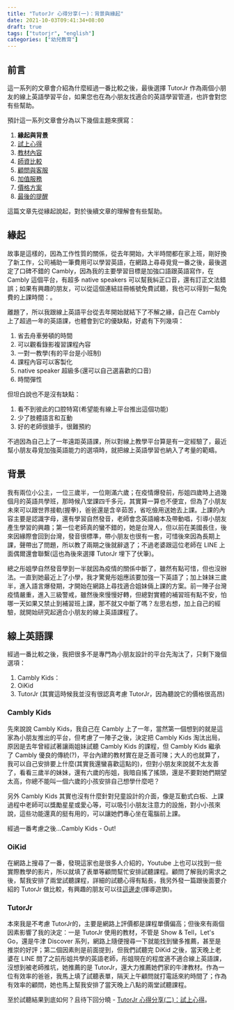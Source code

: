 ```yaml
---
title: "TutorJr 心得分享(一)：背景與緣起"
date: 2021-10-03T09:41:34+08:00
draft: true
tags: ["tutorjr", "english"]
categories: ["幼兒教育"]
---
```


## 前言

這一系列的文章會介紹為什麼經過一番比較之後，最後選擇 TutorJr 作為兩個小朋友的線上英語學習平台，如果您也在為小朋友找適合的英語學習管道，也許會對您有些幫助。

預計這一系列文章會分為以下幾個主題來撰寫：

1. **緣起與背景**
2. [試上心得](../kids-english-sharing-2)
3. [教材內容](../kids-english-sharing-3)
4. [師資比較](../kids-english-sharing-4)
5. [顧問與客服](../kids-english-sharing-5)
6. [加值服務](../kids-english-sharing-6)
8. [價格方案](../kids-english-sharing-7)
8. [最後的提醒](../kids-english-sharing-8)

這篇文章先從緣起說起，對於後續文章的理解會有些幫助。

## 緣起

故事是這樣的，因為工作性質的關係，從去年開始，大半時間都在家上班，剛好換了新工作，公司補助一筆費用可以學習英語，在網路上尋尋覓覓一番之後，最後選定了口碑不錯的 Cambly，因為我的主要學習目標是加強口語跟英語寫作，在 Cambly 這個平台，有超多 native speakers 可以幫我糾正口音，還有訂正文法錯誤；如果有興趣的朋友，可以從這個連結註冊帳號免費試聽，我也可以得到一點免費的上課時間：。

離題了，所以我跟線上英語平台從去年開始就結下了不解之緣，自己在 Cambly 上了超過一年的英語課，也體會到它的優缺點，好處有下列幾項：

1. 省去舟車勞頓的時間
2. 可以觀看錄影複習課程內容
3. 一對一教學(有的平台是小班制)
4. 課程內容可以客製化
5. native speaker 超級多(還可以自己選喜歡的口音)
6. 時間彈性

但坦白說也不是沒有缺點：

1. 看不到彼此的口腔特寫(希望能有線上平台推出這個功能)
2. 少了肢體語言和互動
3. 好的老師很搶手，很難預約

不過因為自己上了一年遠距英語課，所以對線上教學平台算是有一定經驗了，最近幫小朋友尋覓加強英語能力的選項時，就把線上英語學習也納入了考量的範疇。

## 背景

我有兩位小公主，一位三歲半，一位剛滿六歲；在疫情爆發前，彤姐四歲時上過幾個月的英語共學班，那時候八堂課四千多元，其實算一算也不便宜，但為了小朋友未來可以跟世界接軌(握拳)，爸爸還是含辛茹苦，省吃儉用送她去上課。上課的內容主要是認識字母，還有學習自然發音，老師會念英語繪本及帶動唱，引導小朋友產生學習的興趣；第一位老師真的蠻不錯的，她是台灣人，但以前在美國長住，後來因緣際會回到台灣，發音很標準，帶小朋友也很有一套，可惜後來因為長期上課，聲帶出了問題，所以教了兩期之後就辭退了；不過老婆跟這位老師在 LINE 上面偶爾還會聯繫(這也為後來選擇 TutorJr 埋下了伏筆)。

總之彤姐學自然發音學到一半就因為疫情的關係中斷了，雖然有點可惜，但也沒辦法。一直到她最近上了小學，我才驚覺彤姐應該要加強一下英語了；加上妹妹三歲半，進入語言爆發期，才開始在網路上尋找適合姐妹倆上課的方案。前一陣子台灣疫情嚴重，進入三級警戒，雖然後來慢慢好轉，但總對實體的補習班有點不安，怕哪一天如果又禁止到補習班上課，那不就又中斷了嗎？左思右想，加上自己的經驗，就開始研究起適合小朋友的線上英語課程了。

## 線上英語課

經過一番比較之後，我把很多不是專門為小朋友設計的平台先淘汰了，只剩下幾個選項：

1. Cambly Kids：
2. OiKid
3. TutorJr (其實這時候我並沒有很認真考慮 TutorJr，因為聽說它的價格很高昂)

### Cambly Kids

先來說說 Cambly Kids，我自己在 Cambly 上了一年，當然第一個想到的就是這家為小朋友推出的平台，但考慮了一陣子之後，決定把 Cambly Kids 淘汰出局，原因是去年曾經試著讓兩姐妹試聽 Cambly Kids 的課程，但 Cambly Kids 繼承了 Cambly 優良的傳統(?)，平台內建的教材實在是乏善可陳；大人的也就算了，我可以自己安排要上什麼(其實我還蠻喜歡這點的)，但對小朋友來說就不太友善了，看看三歲半的妹妹，還有六歲的彤姐，我暗自搖了搖頭，還是不要對她們期望太高，你總不能叫一個六歲的小孩安排自己想學什麼吧？

另外 Cambly Kids 其實也沒有什麼針對兒童設計的介面，像是互動式白板、上課過程中老師可以獎勵星星或愛心等，可以吸引小朋友注意力的設施，對小小孩來說，這些功能還真的挺有用的，可以讓她們專心坐在電腦前上課。

經過一番考慮之後...Cambly Kids - Out!

### OiKid

在網路上搜尋了一番，發現這家也是很多人介紹的，Youtube 上也可以找到一些實際教學的影片，所以就填了表單等顧問幫忙安排試聽課程。顧問了解我的需求之後，幫我安排了兩堂試聽課程，詳細的試聽心得有點長，我另外發一篇跟後面要介紹的 TutorJr 做比較，有興趣的朋友可以往[這邊走](../kids-english-sharing-2)(揮導遊旗)。

### TutorJr

本來我是不考慮 TutorJr的，主要是網路上評價都是課程單價偏高；但後來有兩個因素影響了我的決定：一是 TutorJr 使用的教材，不管是 Show & Tell，Let's Go，還是牛津 Discover 系列，網路上隨便搜尋一下就能找到蠻多推薦，甚至是推崇的好評；第二個因素則是前面提到，但我們試聽完 DiKid 之後，當天晚上老婆在 LINE 問了之前彤姐共學的英語老師，彤姐現在的程度適不適合線上英語課，沒想到被老師推坑，她推薦的是 TutorJr，還大力推薦她們家的牛津教材。作為一位有效率的爸爸，我馬上填了試聽表單，隔天上午顧問就打電話來約時間了；作為有效率的顧問，她也馬上幫我安排了當天晚上八點的兩堂試聽課程。

至於試聽結果到底如何？且待下回分曉 - [TutorJr 心得分享(二)：試上心得](../kids-english-sharing-2)。
